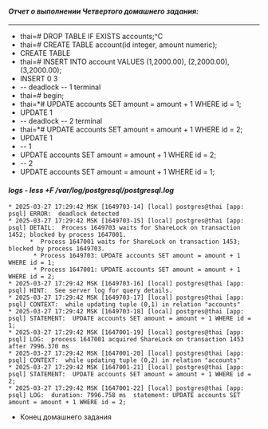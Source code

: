 #### *Отчет о выполнении Четвертого домашнего задания:*

---
* thai=# DROP TABLE IF EXISTS accounts;^C
* thai=# CREATE TABLE account(id integer, amount numeric);
* CREATE TABLE
* thai=# INSERT INTO account VALUES (1,2000.00), (2,2000.00), (3,2000.00);
* INSERT 0 3
* -- deadlock
-- 1 terminal
* thai=# begin;
* thai=*# UPDATE accounts SET amount = amount + 1 WHERE id = 1;
* UPDATE 1
* -- deadlock
-- 2 terminal
* thai=*# UPDATE accounts SET amount = amount + 1 WHERE id = 2;
* UPDATE 1
* -- 1
* UPDATE accounts SET amount = amount + 1 WHERE id = 2;
* -- 2
* UPDATE accounts SET amount = amount + 1 WHERE id = 1;

#### *logs - less +F /var/log/postgresql/postgresql.log*
```
* 2025-03-27 17:29:42 MSK [1649703-14] [local] postgres@thai [app: psql] ERROR:  deadlock detected
* 2025-03-27 17:29:42 MSK [1649703-15] [local] postgres@thai [app: psql] DETAIL:  Process 1649703 waits for ShareLock on transaction 1452; blocked by process 1647001.
      *  Process 1647001 waits for ShareLock on transaction 1453; blocked by process 1649703.
       * Process 1649703: UPDATE accounts SET amount = amount + 1 WHERE id = 1;
       * Process 1647001: UPDATE accounts SET amount = amount + 1 WHERE id = 2;
* 2025-03-27 17:29:42 MSK [1649703-16] [local] postgres@thai [app: psql] HINT:  See server log for query details.
* 2025-03-27 17:29:42 MSK [1649703-17] [local] postgres@thai [app: psql] CONTEXT:  while updating tuple (0,1) in relation "accounts"
* 2025-03-27 17:29:42 MSK [1649703-18] [local] postgres@thai [app: psql] STATEMENT:  UPDATE accounts SET amount = amount + 1 WHERE id = 1;
* 2025-03-27 17:29:42 MSK [1647001-19] [local] postgres@thai [app: psql] LOG:  process 1647001 acquired ShareLock on transaction 1453 after 7996.370 ms
* 2025-03-27 17:29:42 MSK [1647001-20] [local] postgres@thai [app: psql] CONTEXT:  while updating tuple (0,2) in relation "accounts"
* 2025-03-27 17:29:42 MSK [1647001-21] [local] postgres@thai [app: psql] STATEMENT:  UPDATE accounts SET amount = amount + 1 WHERE id = 2;
* 2025-03-27 17:29:42 MSK [1647001-22] [local] postgres@thai [app: psql] LOG:  duration: 7996.758 ms  statement: UPDATE accounts SET amount = amount + 1 WHERE id = 2;
```
* Конец домашнего задания

